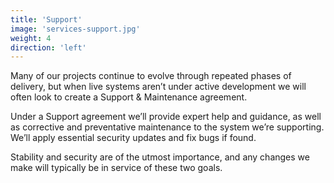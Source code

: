 ```yaml
---
title: 'Support'
image: 'services-support.jpg'
weight: 4
direction: 'left'
---
```


Many of our projects continue to evolve through repeated phases of delivery, but when live systems aren’t under active development we will often look to create a Support & Maintenance agreement.

Under a Support agreement we’ll provide expert help and guidance, as well as corrective and preventative maintenance to the system we’re supporting. We’ll apply essential security updates and fix bugs if found.

Stability and security are of the utmost importance, and any changes we make will typically be in service of these two goals.
